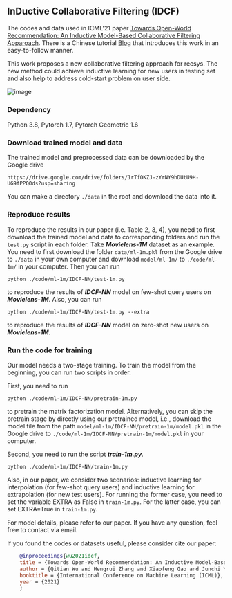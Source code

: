 ## InDuctive Collaborative Filtering (IDCF)

The codes and data used in ICML'21 paper [Towards Open-World Recommendation: An Inductive Model-Based Collaborative Filtering Apparoach](https://arxiv.org/abs/2007.04833). There is a Chinese tutorial [Blog](https://zhuanlan.zhihu.com/p/451858601?) that introduces this work in an easy-to-follow manner.

This work proposes a new collaborative filtering approach for recsys. The new method could achieve inductive learning for new users in testing set and also help to address cold-start problem on user side.

![image](https://user-images.githubusercontent.com/22075007/161984853-2b697a78-d4b3-436c-8b79-0019e2bfbd59.png)

### Dependency

Python 3.8, Pytorch 1.7, Pytorch Geometric 1.6

### Download trained model and data

The trained model and preprocessed data can be downloaded by the Google drive

    https://drive.google.com/drive/folders/1rTfOKZJ-zYrNY9hDUtU9H-UG9fPPQOds?usp=sharing
    
You can make a directory `./data` in the root and download the data into it.

### Reproduce results

To reproduce the results in our paper (i.e. Table 2, 3, 4), you need to first download the trained model and data to corresponding folders and run the `test.py` script in each folder. Take ***Movielens-1M*** dataset as an example. You need to first download the folder `data/ml-1m.pkl` from the Google drive to `./data` in your own computer and download `model/ml-1m/` to `./code/ml-1m/` in your computer. Then you can run

    python ./code/ml-1m/IDCF-NN/test-1m.py

to reproduce the results of ***IDCF-NN*** model on few-shot query users on ***Movielens-1M***. Also, you can run

    python ./code/ml-1m/IDCF-NN/test-1m.py --extra

to reproduce the results of ***IDCF-NN*** model on zero-shot new users on ***Movielens-1M***.

### Run the code for training

Our model needs a two-stage training. To train the model from the beginning, you can run two scripts in order. 

First, you need to run
    
    python ./code/ml-1m/IDCF-NN/pretrain-1m.py

to pretrain the matrix factorization model. Alternatively, you can skip the pretrain stage by directly using our pretrained model, i.e., download the model file from the path `model/ml-1m/IDCF-NN/pretrain-1m/model.pkl` in the Google drive to `./code/ml-1m/IDCF-NN/pretrain-1m/model.pkl` in your computer. 

Second, you need to run the script ***train-1m.py***. 

    python ./code/ml-1m/IDCF-NN/train-1m.py

Also, in our paper, we consider two scenarios: inductive learning for interpolation (for few-shot query users) and inductive learning for extrapolation (for new test users). For running the former case, you need to set the variable EXTRA as False in `train-1m.py`. For the latter case, you can set EXTRA=True in `train-1m.py`.

For model details, please refer to our paper. If you have any question, feel free to contact via email.

If you found the codes or datasets useful, please consider cite our paper:

```bibtex
    @inproceedings{wu2021idcf,
    title = {Towards Open-World Recommendation: An Inductive Model-Based Collaborative Filtering Apparoach},
    author = {Qitian Wu and Hengrui Zhang and Xiaofeng Gao and Junchi Yan and Hongyuan Zha},
    booktitle = {International Conference on Machine Learning (ICML)},
    year = {2021}
    }
```
    
